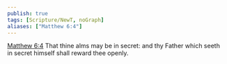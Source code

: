 ```yaml
---
publish: true
tags: [Scripture/NewT, noGraph]
aliases: ["Matthew 6:4"]
---
```

[Matthew 6:4](https://churchofjesuschrist.org/study/scriptures/nt/matt/6?lang=eng&id=p4#p4) That thine alms may be in secret: and thy Father which seeth in secret himself shall reward thee openly.
